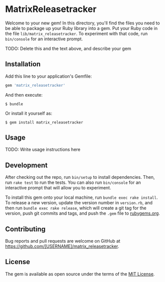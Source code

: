 # MatrixReleasetracker

Welcome to your new gem! In this directory, you'll find the files you need to be able to package up your Ruby library into a gem. Put your Ruby code in the file `lib/matrix_releasetracker`. To experiment with that code, run `bin/console` for an interactive prompt.

TODO: Delete this and the text above, and describe your gem

## Installation

Add this line to your application's Gemfile:

```ruby
gem 'matrix_releasetracker'
```

And then execute:

    $ bundle

Or install it yourself as:

    $ gem install matrix_releasetracker

## Usage

TODO: Write usage instructions here

## Development

After checking out the repo, run `bin/setup` to install dependencies. Then, run `rake test` to run the tests. You can also run `bin/console` for an interactive prompt that will allow you to experiment.

To install this gem onto your local machine, run `bundle exec rake install`. To release a new version, update the version number in `version.rb`, and then run `bundle exec rake release`, which will create a git tag for the version, push git commits and tags, and push the `.gem` file to [rubygems.org](https://rubygems.org).

## Contributing

Bug reports and pull requests are welcome on GitHub at https://github.com/[USERNAME]/matrix_releasetracker.

## License

The gem is available as open source under the terms of the [MIT License](https://opensource.org/licenses/MIT).
